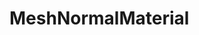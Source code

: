 # MeshNormalMaterial

<MyIframe src="https://xarzhi.github.io/geometry/material.html#MeshNormalMaterial"></MyIframe>
